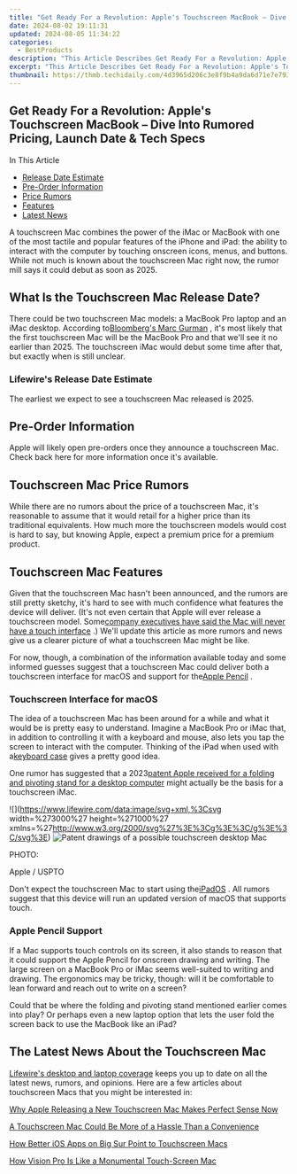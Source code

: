 ```yaml
---
title: "Get Ready For a Revolution: Apple's Touchscreen MacBook – Dive Into Rumored Pricing, Launch Date & Tech Specs"
date: 2024-08-02 19:11:31
updated: 2024-08-05 11:34:22
categories:
  - BestProducts
description: "This Article Describes Get Ready For a Revolution: Apple's Touchscreen MacBook – Dive Into Rumored Pricing, Launch Date & Tech Specs"
excerpt: "This Article Describes Get Ready For a Revolution: Apple's Touchscreen MacBook – Dive Into Rumored Pricing, Launch Date & Tech Specs"
thumbnail: https://thmb.techidaily.com/4d3965d206c3e8f9b4a9da6d71e7e79363ab237dd992d3524ab2a99d8d4908ed.jpg
---
```


## Get Ready For a Revolution: Apple's Touchscreen MacBook – Dive Into Rumored Pricing, Launch Date & Tech Specs

 In This Article

* [Release Date Estimate](https://www.lifewire.com/#toc-what-is-the-touchscreen-mac-release-date)
* [Pre-Order Information](https://www.lifewire.com/#toc-pre-order-information)
* [Price Rumors](https://www.lifewire.com/#toc-touchscreen-mac-price-rumors)
* [Features](https://www.lifewire.com/#toc-touchscreen-mac-features)
* [Latest News](https://www.lifewire.com/#toc-the-latest-news-about-the-touchscreen-mac)

 A touchscreen Mac combines the power of the iMac or MacBook with one of the most tactile and popular features of the iPhone and iPad: the ability to interact with the computer by touching onscreen icons, menus, and buttons. While not much is known about the touchscreen Mac right now, the rumor mill says it could debut as soon as 2025.  

## What Is the Touchscreen Mac Release Date?

 There could be two touchscreen Mac models: a MacBook Pro laptop and an iMac desktop. According to[Bloomberg's Marc Gurman](https://www.bloomberg.com/news/articles/2023-01-11/apple-working-on-adding-touch-screens-to-macs-in-major-turnabout) , it's most likely that the first touchscreen Mac will be the MacBook Pro and that we'll see it no earlier than 2025\. The touchscreen iMac would debut some time after that, but exactly when is still unclear.

### Lifewire's Release Date Estimate

The earliest we expect to see a touchscreen Mac released is 2025.

## Pre-Order Information

 Apple will likely open pre-orders once they announce a touchscreen Mac. Check back here for more information once it's available.

## Touchscreen Mac Price Rumors

 While there are no rumors about the price of a touchscreen Mac, it's reasonable to assume that it would retail for a higher price than its traditional equivalents. How much more the touchscreen models would cost is hard to say, but knowing Apple, expect a premium price for a premium product.

## Touchscreen Mac Features

 Given that the touchscreen Mac hasn't been announced, and the rumors are still pretty sketchy, it's hard to see with much confidence what features the device will deliver. (It's not even certain that Apple will ever release a touchscreen model. Some[company executives have said the Mac will never have a touch interface](https://9to5mac.com/2024/05/13/apple-explains-why-it-hasnt-released-a-touchscreen-mac-yet/) .) We'll update this article as more rumors and news give us a clearer picture of what a touchscreen Mac might be like.

 For now, though, a combination of the information available today and some informed guesses suggest that a touchscreen Mac could deliver both a touchscreen interface for macOS and support for the[Apple Pencil](https://www.lifewire.com/apple-pencil-3-8584088) .  

### Touchscreen Interface for macOS

 The idea of a touchscreen Mac has been around for a while and what it would be is pretty easy to understand. Imagine a MacBook Pro or iMac that, in addition to controlling it with a keyboard and mouse, also lets you tap the screen to interact with the computer. Thinking of the iPad when used with a[keyboard case](https://www.lifewire.com/ipad-magic-keyboard-case-7963558) gives a pretty good idea.

 One rumor has suggested that a 2023[patent Apple received for a folding and pivoting stand for a desktop computer](https://ppubs.uspto.gov/dirsearch-public/print/downloadPdf/20240081009) might actually be the basis for a touchscreen iMac.

![](<https://www.lifewire.com/data:image/svg+xml,%3Csvg> width=%273000%27 height=%271000%27 xmlns=%27<http://www.w3.org/2000/svg%27%3E%3Cg%3E%3C/g%3E%3C/svg%3E>) ![Patent drawings of a possible touchscreen desktop Mac](https://www.lifewire.com/thmb/qUFR_lNFpCgFOtekPL0DD3sWXP0=/1500x0/filters:no_upscale():max_bytes(200000):strip_icc():format(webp)/Touchscreen-Mac-Patent-sketches-882cde6577cb400e9ce84fbbe2e84af4.jpg)

 PHOTO:

Apple / USPTO

 Don't expect the touchscreen Mac to start using the[iPadOS](https://www.lifewire.com/what-is-ipados-4691712) . All rumors suggest that this device will run an updated version of macOS that supports touch.

### Apple Pencil Support

 If a Mac supports touch controls on its screen, it also stands to reason that it could support the Apple Pencil for onscreen drawing and writing. The large screen on a MacBook Pro or iMac seems well-suited to writing and drawing. The ergonomics may be tricky, though: will it be comfortable to lean forward and reach out to write on a screen?

 Could that be where the folding and pivoting stand mentioned earlier comes into play? Or perhaps even a new laptop option that lets the user fold the screen back to use the MacBook like an iPad?

## The Latest News About the Touchscreen Mac

[Lifewire's desktop and laptop coverage](https://www.lifewire.com/computer-laptop-tablet-news-4797030) keeps you up to date on all the latest news, rumors, and opinions. Here are a few articles about touchscreen Macs that you might be interested in:

[Why Apple Releasing a New Touchscreen Mac Makes Perfect Sense Now](https://www.lifewire.com/why-apple-releasing-a-new-touchscreen-mac-makes-perfect-sense-now-7095745)

[A Touchscreen Mac Could Be More of a Hassle Than a Convenience](https://www.lifewire.com/a-touchscreen-mac-could-be-more-of-a-hassle-than-a-convenience-5208184)

[How Better iOS Apps on Big Sur Point to Touchscreen Macs](https://www.lifewire.com/how-better-ios-apps-on-big-sur-point-to-touchscreen-macs-5104890)

[How Vision Pro Is Like a Monumental Touch-Screen Mac](https://www.lifewire.com/vision-pro-like-touch-screen-mac-8575858)


<ins class="adsbygoogle"
     style="display:block"
     data-ad-format="autorelaxed"
     data-ad-client="ca-pub-7571918770474297"
     data-ad-slot="1223367746"></ins>



<ins class="adsbygoogle"
     style="display:block"
     data-ad-client="ca-pub-7571918770474297"
     data-ad-slot="8358498916"
     data-ad-format="auto"
     data-full-width-responsive="true"></ins>
